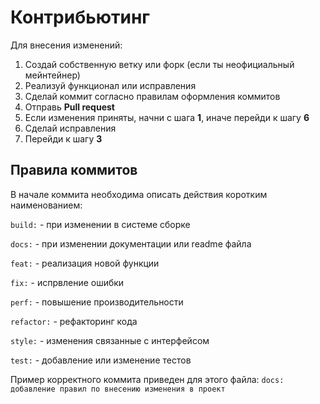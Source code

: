 # Контрибьютинг

Для внесения изменений: 

1. Создай собственную ветку или форк (если ты неофициальный мейнтейнер)
2. Реализуй функционал или исправления
3. Сделай коммит согласно правилам оформления коммитов
4. Отправь **Pull request**
5. Если изменения приняты, начни с шага **1**, иначе перейди к шагу **6**
6. Сделай исправления
7. Перейди к шагу **3**

## Правила коммитов

В начале коммита необходима описать действия коротким наименованием:

`build:` - при изменении в системе сборке

`docs:` - при изменении документации или readme файла

`feat:` - реализация новой функции

`fix:` - испрвление ошибки

`perf:` - повышение производительности

`refactor:` - рефакторинг кода

`style:` - изменения связанные с интерфейсом

`test:` - добавление или изменение тестов

Пример корректного коммита приведен для этого файла: `docs: добавление правил по внесению изменения в проект`
